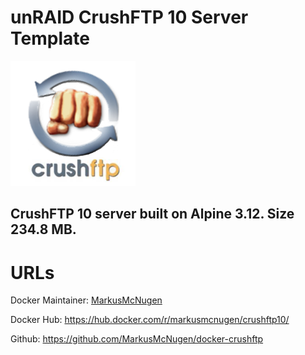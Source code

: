 [githubownerurl]: https://github.com/MarkusMcNugen
[preview]: https://raw.githubusercontent.com/MarkusMcNugen/docker-templates/master/crushftp10/crushftp.png "CrushFTP Logo"

# unRAID CrushFTP 10 Server Template

![alt text][preview]

## CrushFTP 10 server built on Alpine 3.12. Size 234.8 MB.

# URLs
Docker Maintainer:
[MarkusMcNugen][githubownerurl]  

Docker Hub: https://hub.docker.com/r/markusmcnugen/crushftp10/

Github: https://github.com/MarkusMcNugen/docker-crushftp

